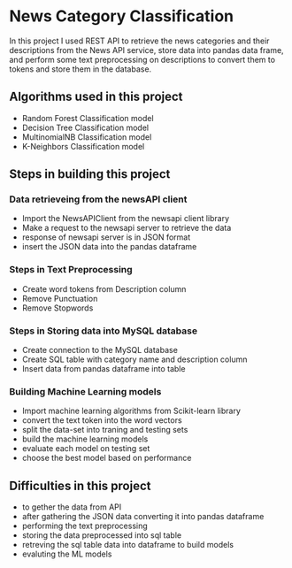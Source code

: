 # News Category Classification

In this project I used REST API to retrieve the news categories and their descriptions from the News API service,
store data into pandas data frame, and perform some text preprocessing on descriptions to convert them to tokens and store them in the database.

## Algorithms used in this project

- Random Forest Classification model
- Decision Tree Classification model
- MultinomialNB Classification model
- K-Neighbors Classification model

## Steps in building this project

### Data retrieveing from the newsAPI client

- Import the NewsAPIClient from the newsapi client library
- Make a request to the newsapi server to retrieve the data
- response of newsapi server is in JSON format
- insert the JSON data into the pandas dataframe

### Steps in Text Preprocessing

- Create word tokens from Description column
- Remove Punctuation
- Remove Stopwords

### Steps in Storing data into MySQL database

- Create connection to the MySQL database
- Create SQL table with category name and description column
- Insert data from pandas dataframe into table

### Building Machine Learning models

- Import machine learning algorithms from Scikit-learn library
- convert the text token into the word vectors
- split the data-set into traning and testing sets
- build the machine learning models
- evaluate each model on testing set
- choose the best model based on performance

## Difficulties in this project

- to gether the data from API
- after gathering the JSON data converting it into pandas dataframe
- performing the text preprocessing
- storing the data preprocessed into sql table
- retreving the sql table data into dataframe to build models
- evaluting the ML models
